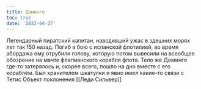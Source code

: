 ```yaml
---
title: Доминго
toc: true
date: '2022-04-27'
---
```


Легендарный пиратский капитан, наводивший ужас в здешних морях лет так 150 назад.
Погиб в бою с испанской флотилией, во время абордажа ему отрубили голову, которую потом вывесили на всеобщее обозрение на мачте флагманского корабля флота. Тело же Доминго где-то затерялось и, скорее всего, пошло на дно вместе с его кораблём.
Был хранителем шкатулки и явно имел какие-то связи с Тетис
Объект поклонения [[Леди Сильвер]] 
